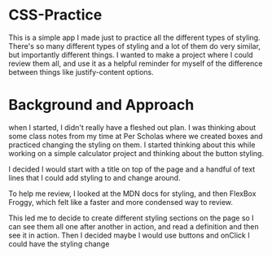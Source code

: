 # CSS-Practice 

This is a simple app I made just to practice all the different types of styling. 
There's so many different types of styling and a lot of them do very similar, but importantly different things. I wanted to make a project where I could review them all, and use it as a helpful reminder for myself of the difference between things like justify-content options. 


# Background and Approach 
when I started, I didn't really have a fleshed out plan. I was thinking about some class notes from my time at Per Scholas where we created boxes and practiced changing the styling on them. I started thinking about this while working on a simple calculator project and thinking about the button styling. 

I decided I would start with a title on top of the page and a handful of text lines that I could add styling to and change around. 

To help me review, I looked at the MDN docs for styling, and then FlexBox Froggy, which felt like a faster and more condensed way to review. 

This led me to decide to create different styling sections on the page so I can see them all one after another in action, and read a definition and then see it in action. 
Then I decided maybe I would use buttons and onClick I could have the styling change 
